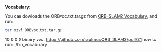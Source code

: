 **Vocabulary**: 

You can dowloads the ORBvoc.txt.tar.gz from [ORB-SLAM2 Vocabulary](https://github.com/raulmur/ORB_SLAM2/tree/master/Vocabulary), and run: 
```bash
tar xzvf ORBvoc.txt.tar.gz 
```


10 6 0 0
binary voc: https://github.com/raulmur/ORB_SLAM2/pull/21
how to run: ./bin_vocabulary
